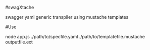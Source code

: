 #swagXtache 

swagger yaml generic transpiler using mustache templates

#Use

node app.js ./path/to/specfile.yaml ./path/to/templatefile.mustache outputfile.ext 
